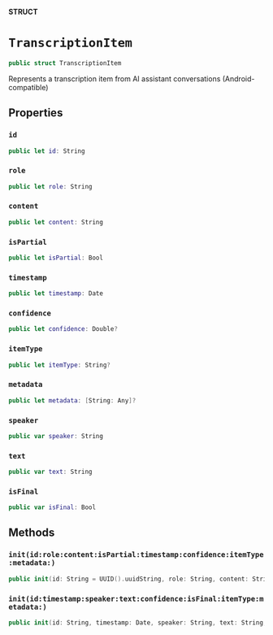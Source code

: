 **STRUCT**

# `TranscriptionItem`

```swift
public struct TranscriptionItem
```

Represents a transcription item from AI assistant conversations (Android-compatible)

## Properties
### `id`

```swift
public let id: String
```

### `role`

```swift
public let role: String
```

### `content`

```swift
public let content: String
```

### `isPartial`

```swift
public let isPartial: Bool
```

### `timestamp`

```swift
public let timestamp: Date
```

### `confidence`

```swift
public let confidence: Double?
```

### `itemType`

```swift
public let itemType: String?
```

### `metadata`

```swift
public let metadata: [String: Any]?
```

### `speaker`

```swift
public var speaker: String
```

### `text`

```swift
public var text: String
```

### `isFinal`

```swift
public var isFinal: Bool
```

## Methods
### `init(id:role:content:isPartial:timestamp:confidence:itemType:metadata:)`

```swift
public init(id: String = UUID().uuidString, role: String, content: String, isPartial: Bool = false, timestamp: Date = Date(), confidence: Double? = nil, itemType: String? = nil, metadata: [String: Any]? = nil)
```

### `init(id:timestamp:speaker:text:confidence:isFinal:itemType:metadata:)`

```swift
public init(id: String, timestamp: Date, speaker: String, text: String, confidence: Double? = nil, isFinal: Bool = true, itemType: String? = nil, metadata: [String: Any]? = nil)
```
